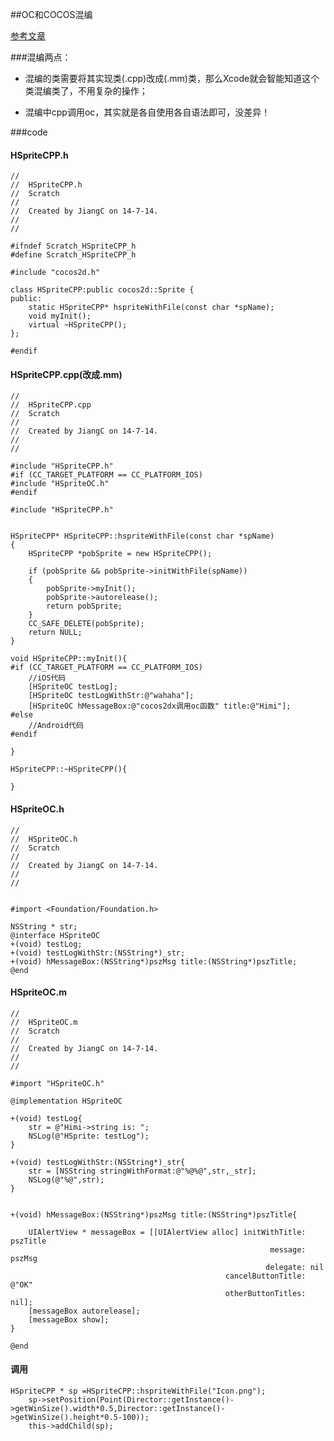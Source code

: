 ##OC和COCOS混编


[参考文章](http://www.himigame.com/iphone-cocos2dx/743.html)

###混编两点：

+ 混编的类需要将其实现类(.cpp)改成(.mm)类，那么Xcode就会智能知道这个类混编类了，不用复杂的操作；

+ 混编中cpp调用oc，其实就是各自使用各自语法即可，没差异！

###code

#### HSpriteCPP.h


    //
    //  HSpriteCPP.h
    //  Scratch
    //
    //  Created by JiangC on 14-7-14.
    //
    //

    #ifndef Scratch_HSpriteCPP_h
    #define Scratch_HSpriteCPP_h

    #include "cocos2d.h"

    class HSpriteCPP:public cocos2d::Sprite {
    public:
        static HSpriteCPP* hspriteWithFile(const char *spName);
        void myInit();
        virtual ~HSpriteCPP();
    };

    #endif

#### HSpriteCPP.cpp(改成.mm)

	//
    //  HSpriteCPP.cpp
    //  Scratch
    //
    //  Created by JiangC on 14-7-14.
    //
    //

    #include "HSpriteCPP.h"
    #if (CC_TARGET_PLATFORM == CC_PLATFORM_IOS)
    #include "HSpriteOC.h"
    #endif

    #include "HSpriteCPP.h"


    HSpriteCPP* HSpriteCPP::hspriteWithFile(const char *spName)
    {
        HSpriteCPP *pobSprite = new HSpriteCPP();

        if (pobSprite && pobSprite->initWithFile(spName))
        {
            pobSprite->myInit();
            pobSprite->autorelease();
            return pobSprite;
        }
        CC_SAFE_DELETE(pobSprite);
        return NULL;
    }

    void HSpriteCPP::myInit(){
    #if (CC_TARGET_PLATFORM == CC_PLATFORM_IOS)
        //iOS代码
        [HSpriteOC testLog];
        [HSpriteOC testLogWithStr:@"wahaha"];
        [HSpriteOC hMessageBox:@"cocos2dx调用oc函数" title:@"Himi"];
    #else
        //Android代码
    #endif

    }

    HSpriteCPP::~HSpriteCPP(){

    }

#### HSpriteOC.h

	//
    //  HSpriteOC.h
    //  Scratch
    //
    //  Created by JiangC on 14-7-14.
    //
    //


    #import <Foundation/Foundation.h>

    NSString * str;
    @interface HSpriteOC
    +(void) testLog;
    +(void) testLogWithStr:(NSString*)_str;
    +(void) hMessageBox:(NSString*)pszMsg title:(NSString*)pszTitle;
    @end


#### HSpriteOC.m

	//
    //  HSpriteOC.m
    //  Scratch
    //
    //  Created by JiangC on 14-7-14.
    //
    //

    #import "HSpriteOC.h"

    @implementation HSpriteOC

    +(void) testLog{
        str = @"Himi->string is: ";
        NSLog(@"HSprite: testLog");
    }

    +(void) testLogWithStr:(NSString*)_str{
        str = [NSString stringWithFormat:@"%@%@",str,_str];
        NSLog(@"%@",str);
    }


    +(void) hMessageBox:(NSString*)pszMsg title:(NSString*)pszTitle{

        UIAlertView * messageBox = [[UIAlertView alloc] initWithTitle: pszTitle
                                                              message: pszMsg
                                                             delegate: nil
                                                    cancelButtonTitle: @"OK"
                                                    otherButtonTitles: nil];
        [messageBox autorelease];
        [messageBox show];
    }

    @end

#### 调用

	HSpriteCPP * sp =HSpriteCPP::hspriteWithFile("Icon.png");
        sp->setPosition(Point(Director::getInstance()->getWinSize().width*0.5,Director::getInstance()->getWinSize().height*0.5-100));
        this->addChild(sp);

